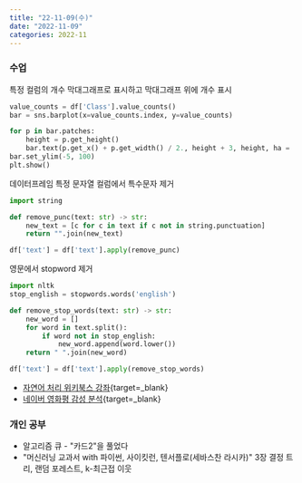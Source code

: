 ```yaml
---
title: "22-11-09(수)"
date: "2022-11-09"
categories: 2022-11
---
```


### 수업

특정 컬럼의 개수 막대그래프로 표시하고 막대그래프 위에 개수 표시

```python
value_counts = df['Class'].value_counts()
bar = sns.barplot(x=value_counts.index, y=value_counts)

for p in bar.patches:
    height = p.get_height()
    bar.text(p.get_x() + p.get_width() / 2., height + 3, height, ha = 'center', size = 9)
bar.set_ylim(-5, 100)
plt.show()
```

데이터프레임 특정 문자열 컬럼에서 특수문자 제거

```python
import string

def remove_punc(text: str) -> str:
    new_text = [c for c in text if c not in string.punctuation]
    return "".join(new_text)

df['text'] = df['text'].apply(remove_punc)
```

영문에서 stopword 제거

```python
import nltk
stop_english = stopwords.words('english')

def remove_stop_words(text: str) -> str:
    new_word = []
    for word in text.split():
        if word not in stop_english:
            new_word.append(word.lower())
    return " ".join(new_word)

df['text'] = df['text'].apply(remove_stop_words)
```

- [자연어 처리 위키북스 강좌](https://wikidocs.net/22892){target=_blank}
- [네이버 영화평 감성 분석](https://github.com/e9t/nsmc){target=_blank}

### 개인 공부

- 알고리즘 큐 - "카드2"을 풀었다
- "머신러닝 교과서 with 파이썬, 사이킷런, 텐서플로(세바스찬 라시카)" 3장 결정 트리, 랜덤 포레스트, k-최근접 이웃
